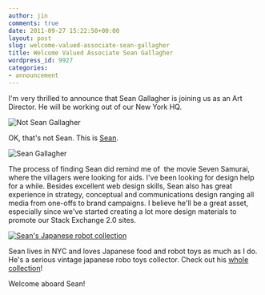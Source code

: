 ```yaml
---
author: jin
comments: true
date: 2011-09-27 15:22:50+00:00
layout: post
slug: welcome-valued-associate-sean-gallagher
title: Welcome Valued Associate Sean Gallagher
wordpress_id: 9927
categories:
- announcement
---
```


I'm very thrilled to announce that Sean Gallagher is joining us as an Art Director. He will be working out of our New York HQ.

![Not Sean Gallagher](http://blog.stackoverflow.com/wp-content/uploads/seven-samurai-300x225.jpg)

OK, that's not Sean. This is [Sean](http://dluxstudios.com/11/).

![Sean Gallagher](http://blog.stackoverflow.com/wp-content/uploads/Photo-on-2011-09-13-at-22.32-2-300x225.jpg)

The process of finding Sean did remind me of  the movie Seven Samurai, where the villagers were looking for aids. I've been looking for design help for a while. Besides excellent web design skills, Sean also has great experience in strategy, conceptual and communications design ranging all media from one-offs to brand campaigns. I believe he'll be a great asset, especially since we've started creating a lot more design materials to promote our Stack Exchange 2.0 sites.

[![Sean's Japanese robot collection](http://blog.stackoverflow.com/wp-content/uploads/sean-toys-300x224.jpg)](http://blog.stackoverflow.com/2011/09/welcome-valued-associate-sean-gallagher/sean-toys/)

Sean lives in NYC and loves Japanese food and robot toys as much as I do. He's a serious vintage japanese robo toys collector. Check out his [whole collection](http://www.toybotstudios.com/2011/08/wondrous-vintage-collection-of-diceone.html)!

Welcome aboard Sean!


